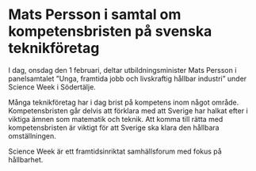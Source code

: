 # Mats Persson i samtal om kompetensbristen på svenska teknikföretag

I dag, onsdag den 1 februari, deltar utbildningsminister Mats Persson i panelsamtalet ”Unga, framtida jobb och livskraftig hållbar industri” under Science Week i Södertälje.

Många teknikföretag har i dag brist på kompetens inom något område. Kompetensbristen går delvis att förklara med att Sverige har halkat efter i viktiga ämnen som matematik och teknik. Att komma till rätta med kompetensbristen är viktigt för att Sverige ska klara den hållbara omställningen.

Science Week är ett framtidsinriktat samhällsforum med fokus på hållbarhet.
